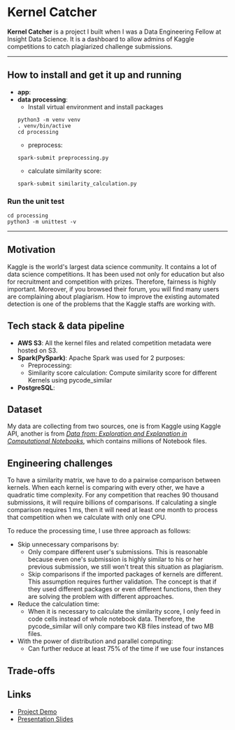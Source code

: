 # Kernel Catcher
**Kernel Catcher** is a project I built when I was a Data Engineering Fellow at Insight Data Science. It is a dashboard to allow admins of Kaggle competitions to catch plagiarized challenge submissions.

<hr/>

## How to install and get it up and running
* **app**:
* **data processing**:
  * Install virtual environment and install packages
  ```
  python3 -m venv venv
  . venv/bin/active
  cd processing
  ```
  * preprocess:
  ```
  spark-submit preprocessing.py
  ```
  * calculate similarity score:
  ```
  spark-submit similarity_calculation.py
  ```


### Run the unit test
```
cd processing
python3 -m unittest -v
```
<hr/>

## Motivation
Kaggle is the world's largest data science community. It contains a lot of data science competitions. It has been used not only for education but also for recruitment and competition with prizes. Therefore, fairness is highly important. Moreover, if you browsed their forum, you will find many users are complaining about plagiarism. How to improve the existing automated detection is one of the problems that the Kaggle staffs are working with.


## Tech stack & data pipeline
* **AWS S3**: All the kernel files and related competition metadata were hosted on S3.
* **Spark(PySpark)**: Apache Spark was used for 2 purposes:
  * Preprocessing: 
  * Similarity score calculation: Compute similarity score for different Kernels using pycode_similar
* **PostgreSQL**:

## Dataset
My data are collecting from two sources, one is from Kaggle using Kaggle API, another is from *[Data from: Exploration and Explanation in Computational Notebooks](https://library.ucsd.edu/dc/collection/bb6931851t)*, which contains millions of Notebook files.

## Engineering challenges
To have a similarity matrix, we have to do a pairwise comparison between kernels. When each kernel is comparing with every other, we have a quadratic time complexity. For any competition that reaches 90 thousand submissions, it will require billions of comparisons. If calculating a single comparison requires 1 ms, then it will need at least one month to process that competition when we calculate with only one CPU. 

To reduce the processing time, I use three approach as follows:
* Skip unnecessary comparisons by:
  * Only compare different user's submissions. This is reasonable because even one's submission is highly similar to his or her previous submission, we still won't treat this situation as plagiarism.
  * Skip comparisons if the imported packages of kernels are different. This assumption requires further validation. The concept is that if they used different packages or even different functions, then they are solving the problem with different approaches.
* Reduce the calculation time:
  * When it is necessary to calculate the similarity score, I only feed in code cells instead of whole notebook data. Therefore, the pycode_similar will only compare two KB files instead of two MB files. 
* With the power of distribution and parallel computing:
  * Can further reduce at least 75% of the time if we use four instances

## Trade-offs

## Links
* [Project Demo](http://www.similarity.work/)
* [Presentation Slides](https://docs.google.com/presentation/d/1Ro5ElbtOB5r7LXgql48T3CmUgvcPzyujvrsZED5XDiU/edit?usp=sharing)
